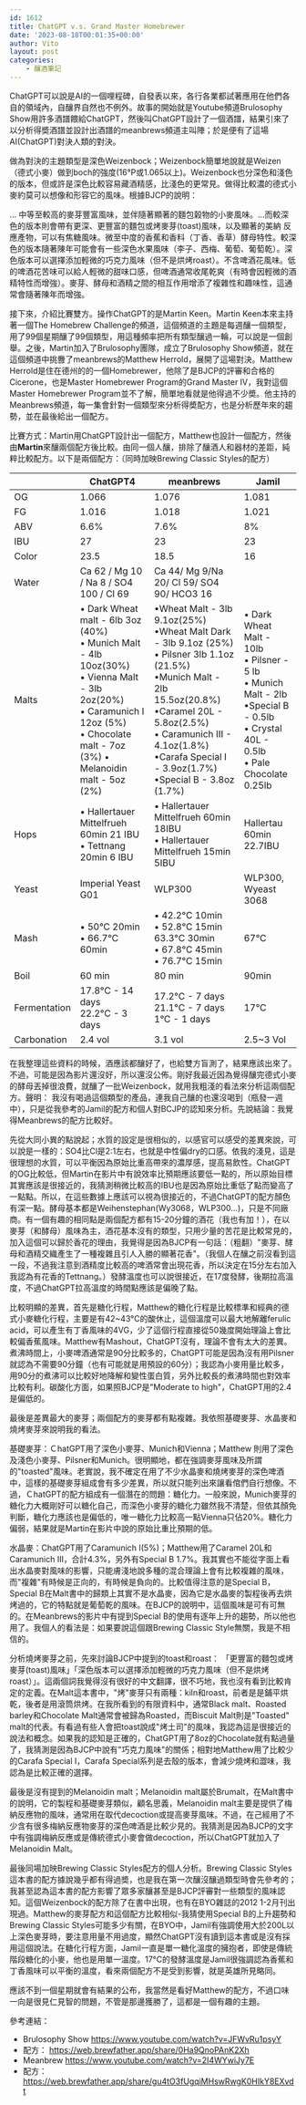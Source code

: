 ```yaml
---
id: 1612
title: ChatGPT v.s. Grand Master Homebrewer
date: '2023-08-18T00:01:35+00:00'
author: Vito
layout: post
categories:
    - 釀酒筆記
---
```


ChatGPT可以說是AI的一個哩程碑，自發表以來，各行各業都試著應用在他們各自的領域內，自釀界自然也不例外。故事的開始就是Youtube頻道Brulosophy Show用許多酒譜餵給ChatGPT，然後叫ChatGPT設計了一個酒譜，結果引來了以分析得奬酒譜並設計出酒譜的meanbrews頻道主叫陣；於是便有了這場AI(ChatGPT)對決人類的對決。

做為對決的主題類型是深色Weizenbock；Weizenbock簡單地說就是Weizen（德式小麥）做到boch的強度(16&deg;P或1.065以上)。Weizenbock也分深色和淺色的版本，但或許是深色比較容易藏酒精感，比淺色的更常見。做得比較濃的德式小麥約莫可以想像和形容它的風味。根據BJCP的說明：

... 中等至較高的麥芽豐富風味，並伴隨著顯著的麵包榖物的小麥風味。...而較深色的版本則會帶有更深、更豐富的麵包或烤麥芽(toast)風味，以及顯著的美納 反應產物，可以有焦糖風味。微至中度的香蕉和香料（丁香、香草）酵母特性。較深色的版本隨著陳年可能會有一些深色水果風味（李子、西梅、葡萄、葡萄乾）。深色版本可以選擇添加輕微的巧克力風味（但不是烘烤roast）。不含啤酒花風味。低的啤酒花苦味可以給人輕微的甜味口感，但啤酒通常收尾乾爽（有時會因輕微的酒精特性而增強）。麥芽、酵母和酒精之間的相互作用增添了複雜性和趣味性，這通常會隨著陳年而增強。

接下來，介紹比賽雙方。操作ChatGPT的是Martin Keen。Martin Keen本來主持著一個The Homebrew Challenge的頻道，這個頻道的主題是每週釀一個類型，用了99個星期釀了99個類型，用這種頻率把所有類型釀過一輪，可以說是一個創舉。之後，Martin加入了Brulosophy團隊，成立了Brulosophy Show頻道，就在這個頻道中挑釁了meanbrews的Matthew Herrold，展開了這場對決。Matthew Herrold是住在德州的的一個Homebrewer，他除了是BJCP的評審和合格的Cicerone，也是Master Homebrewer Program的Grand Master IV，我對這個Master Homebrewer Program並不了解，簡單地看就是他得過不少奬。他主持的Meanbrews頻道，每一集會針對一個類型來分析得奬配方，也是分析歷年來的趨勢，並在最後給出一個配方。

比賽方式：Martin用ChatGPT設計出一個配方，Matthew也設計一個配方，然後由**Martin**來釀兩個配方後比較。由同一個人釀，排除了釀酒人和器材的差距，純粹比較配方。以下是兩個配方：（同時加映Brewing Classic Styles的配方）

|   | ChatGPT4 | meanbrews | Jamil |
|---|---|---|---|
| OG | 1.066 | 1.076  | 1.081 | 
| FG | 1.016 | 1.018 | 1.021 | 
| ABV | 6.6%| 7.6% | 8% |
| IBU | 27 | 23 | 23 | 
| Color | 23.5 | 18.5 | 16 |
| Water | Ca 62 / Mg 10 / Na 8 / SO4 100 / Cl 69 | Ca 44/ Mg 9/Na 20/ Cl 59/ SO4 90/ HCO3 16 |  |
| Malts |&bull; Dark Wheat malt - 6lb 3oz (40%) <br> &bull; Munich Malt - 4lb 10oz(30%) <br> &bull; Vienna Malt - 3lb 2oz(20%) <br> &bull; Caramunich I 12oz (5%) <br> &bull; Chocolate malt - 7oz (3%) &bull; Melanoidin malt - 5oz (2%) | &bull;Wheat Malt - 3lb 9.1oz(25%) <br> &bull;Wheat Malt Dark - 3lb 9.1oz (25%) <br> &bull; Pilsner 3lb 1.1oz (21.5%) <br> &bull;Munich Malt - 2lb 15.5oz(20.8%) &bull;Caramel 20L - 5.8oz(2.5%) <br> &bull; Caramunich III - 4.1oz(1.8%) <br> &bull;Carafa Special I - 3.9oz(1.7%) <br> &bull;Special B - 3.8oz (1.7%) | &bull; Dark Wheat Malt - 10lb <br> &bull; Pilsner - 5 lb <br> &bull; Munich Malt - 2lb <br> &bull;Special B - 0.5lb <br> &bull; Crystal 40L - 0.5lb <br> &bull; Pale Chocolate 0.25lb   |
| Hops | &bull; Hallertauer Mittelfrueh 60min 21 IBU <br> &bull; Tettnang 20min 6 IBU | &bull; Hallertauer Mittelfrueh 60min 18IBU <br> &bull; Hallertauer Mittelfrueh 15min 5IBU  | Hallertau 60min 22.7IBU |
| Yeast | Imperial Yeast G01 | WLP300 | WLP300, Wyeast 3068 |
| Mash | &bull; 50&deg;C 20min <br> &bull; 66.7&deg;C 60min | &bull; 42.2&deg;C 10min <br> &bull; 52.8&deg;C 15min <br> 63.3&deg;C 30min <br> &bull; 67.8&deg;C 45min <br> &bull; 76.7&deg;C 15min | 67&deg;C |
| Boil | 60 min | 80 min | 90min |
| Fermentation | 17.8&deg;C - 14 days <br> 22.2&deg;C - 3 days | 17.2&deg;C - 7 days <br> 21.1&deg;C - 7 days <br> 1&deg;C - 1 days | 17&deg;C |
| Carbonation | 2.4 vol | 3.1 vol | 2.5~3 Vol |


在我整理這些資料的時候，酒應該都釀好了，也給雙方盲測了，結果應該出來了。不過，可能是因為影片還沒好，所以還沒公佈。剛好我最近因為覺得釀完德式小麥的酵母丟掉很浪費，就釀了一批Weizenbock，就用我粗淺的看法來分析這兩個配方。聲明： 我沒有喝過這個類型的產品，連我自己釀的也還沒喝到（瓶發一週中），只是從我參考的Jamil的配方和個人對BCJP的認知來分析。先說結論：我覺得Meanbrews的配方比較好。

先從大同小異的點說起；水質的設定是很相似的，以感官可以感受的差異來說，可以說是一樣的：SO4比Cl是2:1左右，也就是中性偏dry的口感。依我的淺見，這是很理想的水質，可以平衡因為原始比重高帶來的濃厚感，提高易飲性。ChatGPT的OG比較低，但Martin在影片中有說效率比預期應該要低一點的，所以原始目標其實應該是很接近的，我猜測稍微比較高的IBU也是因為原始比重低了點而變高了一點點。所以，在這些數據上應該可以視為很接近的，不過ChatGPT的配方顏色有深一點。酵母基本都是Weihenstephan(Wy3068，WLP300...)，只是不同廠商。有一個有趣的相同點是兩個配方都有15-20分鐘的酒花（我也有加！），在以麥芽（和酵母）風味為主，酒花基本沒有的類型，只用少量的苦花是比較常見的，加入這個可以歸於香花的理由，我覺得是因為BJCP有一句話：（粗翻）"麥芽、酵母和酒精交織產生了一種複雜且引人入勝的顯著花香"。（我個人在釀之前沒看到這一段，不過我注意到酒精度比較高的啤酒常會出現花香，所以決定在15分左右加入我認為有花香的Tettnang。）發酵溫度也可以說很接近，在17度發酵，後期拉高溫度，不過ChatGPT拉高溫度的時間點應該是偏晚了點。

比較明顯的差異，首先是糖化行程，Matthew的糖化行程是比較標準和經典的德式小麥糖化行程，主要是有42~43&deg;C的酸休止，這個溫度可以最大地解離ferulic acid，可以產生有丁香風味的4VG，少了這個行程直接從50幾度開始理論上會比較偏香蕉風味。Matthew有Mashout，ChatGPT沒有，理論不會有太大的差異。煮沸時間上，小麥啤酒通常是90分比較多的，ChatGPT可能是因為沒有用Pilsner就認為不需要90分鐘（也有可能就是用預設的60分）；我認為小麥用量比較多，用90分的煮沸可以比較好地降解和變性蛋白質，另外比較長的煮沸時間也對效率比較有利。碳酸化方面，如果照BJCP是"Moderate to high"，ChatGPT用的2.4是偏低的。

最後是差異最大的麥芽；兩個配方的麥芽都有點複雜。我依照基礎麥芽、水晶麥和燒烤麥芽來說明我的看法。

基礎麥芽：ＣhatGPT用了深色小麥芽、Munich和Vienna；Matthew 則用了深色及淺色小麥芽、Pilsner和Munich。很明顯地，都在強調麥芽風味及所謂的"toasted"風味。老實說，我不確定在用了不少水晶麥和燒烤麥芽的深色啤酒中，這樣的基礎麥芽組成會有多少差異，所以就只能列出來讓看倌們自行想像。不過，ＣhatGPT的配方組成有一個潛在的問題：糖化力。一般來說，Munich麥芽的糖化力大概剛好可以糖化自己，而深色小麥芽的糖化力雖然我不清楚，但依其顏免判斷，糖化力應該也是偏低的，唯一糖化力比較高一點Vienna只佔20%。糖化力偏弱，結果就是Martin在影片中說的原始比重比預期的低。

水晶麥：ChatGPT用了Caramunich I(5%)；Matthew用了Caramel 20L和Caramunich III，合計4.3%，另外有Special B 1.7%。我其實也不能從字面上看出水晶麥對風味的影響，只能膚淺地說多種的混合理論上會有比較複雜的風味，而"複雜"有時候是正向的，有時候是負向的。比較值得注意的是Special B，Special B在Malt書中的歸類上其實不是水晶麥，因為它是水晶麥的製程後再去烘烤過的，它的特點就是葡萄乾的風味。在BJCP的說明中，這個風味是可有可無的。在Meanbrews的影片中有提到Special B的使用有逐年上升的趨勢，所以他也用了。我個人的看法是：如果要說這個跟Brewing Classic Style無關，我是不相信的。

分析燒烤麥芽之前，先來討論BJCP中提到的toast和roast： 「更豐富的麵包或烤麥芽(toast)風味」「深色版本可以選擇添加輕微的巧克力風味（但不是烘烤roast）」。這兩個詞我覺得沒有很好的中文翻譯，很不巧地，我也沒有看到比較肯定的定義。在Malt這本書中，"烤"麥芽只有兩種：kiln和roast，前者是是鋪平烘乾，後者是用滾筒烘烤。在我所看到的有限資料中，通常Black malt、Roasted barley和Chocolate Malt通常會被歸為Roasted，而Biscuit Malt則是"Toasted" malt的代表。有看過有些人會把toast說成"烤土司"的風味，我認為這是很接近的說法和概念。如果我的認知是正確的，ChatGPT用了8oz的Chocolate就有點過量了，我猜測是因為BJCP中說有"巧克力風味"的關係；相對地Matthew用了比較少的Carafa Special I，Carafa Special系列是去殼的版本，會減少燒烤和澀味，我認為是比較正確的選擇。

最後是沒有提到的Melanoidin malt；Melanoidin malt屬於Brumalt，在Malt書中的說明，它的製程和基礎麥芽類似，顧名思義，Melanoidin malt主要是提供了梅納反應物的風味，通常用在取代decoction或提高麥芽風味。不過，在己經用了不少含有很多梅納反應物麥芽的深色啤酒是比較少見的。我猜測是因為BJCP的文字中有強調梅納反應或是傳統德式小麥會做decoction，所以ChatGPT就加入了Melanoidin Malt。

最後同場加映Brewing Classic Styles配方的個人分析。Brewing Classic Styles這本書的配方據說幾乎都有得過奬，也是我在第一次釀沒釀過類型時會先參考的；我甚至認為這本書的配方影響了眾多家釀甚至是BJCP評審對一些類型的風味認知。這個Weizenbock的配方除了在書中出現，也有在BYO雜誌的2012 1-2月刊出現過。Matthew的麥芽配方和這個配方比較相似-我猜使用Special B的上升趨勢和Brewing Classic Styles可能多少有關，在BYO中，Jamil有強調使用大於200L以上深色麥芽時，要注意用量不用過度，顯然ChatGPT沒有讀到這本書或是沒有採用這個說法。在糖化行程方面，Jamil一直是單一糖化溫度的擁抱者，即使是傳統階段糖化的小麥，他也是用單一溫度。17&deg;C的發酵溫度是Jamil很強調認為香蕉和丁香風味可以平衡的溫度，看來兩個配方不是受到影響，就是英雄所見略同。

應該不到一個星期就會有結果的公布，我當然是看好Matthew的配方，不過口味一向是很見仁見智的問題，不管是那邊獲勝了，這都是一個有趣的主題。

參考連結：
- Brulosophy Show https://www.youtube.com/watch?v=JFWvRu1psyY
- 配方： https://web.brewfather.app/share/0Ha9QnoPAnK2Xh
- Meanbrew https://www.youtube.com/watch?v=2I4WYwiJy7E
- 配方：  https://web.brewfather.app/share/gu4tO3fUgqiMHswRwgK0HIkY8EXvdt
